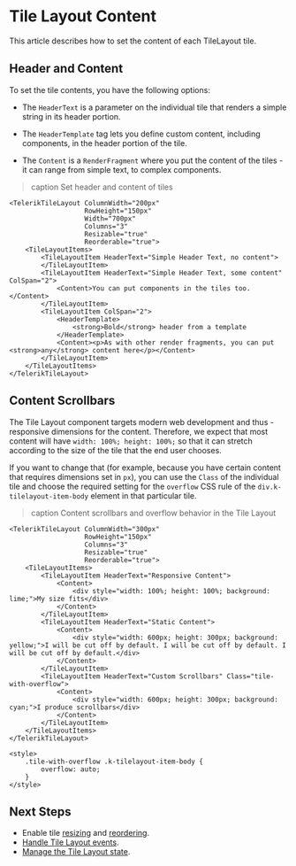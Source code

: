 
# Tile Layout Content

This article describes how to set the content of each TileLayout tile.

## Header and Content

To set the tile contents, you have the following options:

* The `HeaderText` is a parameter on the individual tile that renders a simple string in its header portion.

* The `HeaderTemplate` tag lets you define custom content, including components, in the header portion of the tile.

* The `Content` is a `RenderFragment` where you put the content of the tiles - it can range from simple text, to complex components.

>caption Set header and content of tiles

````RAZOR
<TelerikTileLayout ColumnWidth="200px"
                   RowHeight="150px"
                   Width="700px"
                   Columns="3"
                   Resizable="true"
                   Reorderable="true">
    <TileLayoutItems>
        <TileLayoutItem HeaderText="Simple Header Text, no content">
        </TileLayoutItem>
        <TileLayoutItem HeaderText="Simple Header Text, some content" ColSpan="2">
            <Content>You can put components in the tiles too.</Content>
        </TileLayoutItem>
        <TileLayoutItem ColSpan="2">
            <HeaderTemplate>
                <strong>Bold</strong> header from a template
            </HeaderTemplate>
            <Content><p>As with other render fragments, you can put <strong>any</strong> content here</p></Content>
        </TileLayoutItem>
    </TileLayoutItems>
</TelerikTileLayout>
````

## Content Scrollbars

The Tile Layout component targets modern web development and thus - responsive dimensions for the content. Therefore, we expect that most content will have `width: 100%; height: 100%;` so that it can stretch according to the size of the tile that the end user chooses.

If you want to change that (for example, because you have certain content that requires dimensions set in `px`), you can use the `Class` of the individual tile and choose the required setting for the `overflow` CSS rule of the `div.k-tilelayout-item-body` element in that particular tile.

>caption Content scrollbars and overflow behavior in the Tile Layout

````RAZOR
<TelerikTileLayout ColumnWidth="300px"
                   RowHeight="150px"
                   Columns="3"
                   Resizable="true"
                   Reorderable="true">
    <TileLayoutItems>
        <TileLayoutItem HeaderText="Responsive Content">
            <Content>
                <div style="width: 100%; height: 100%; background: lime;">My size fits</div>
            </Content>
        </TileLayoutItem>
        <TileLayoutItem HeaderText="Static Content">
            <Content>
                <div style="width: 600px; height: 300px; background: yellow;">I will be cut off by default. I will be cut off by default. I will be cut off by default.</div>
            </Content>
        </TileLayoutItem>
        <TileLayoutItem HeaderText="Custom Scrollbars" Class="tile-with-overflow">
            <Content>
                <div style="width: 600px; height: 300px; background: cyan;">I produce scrollbars</div>
            </Content>
        </TileLayoutItem>
    </TileLayoutItems>
</TelerikTileLayout>

<style>
    .tile-with-overflow .k-tilelayout-item-body {
        overflow: auto;
    }
</style>
````

## Next Steps

* Enable tile [resizing](slug:tilelayout-resize) and [reordering](slug:tilelayout-reorder).
* [Handle Tile Layout events](slug:tilelayout-events).
* [Manage the Tile Layout state](slug:tilelayout-state).
